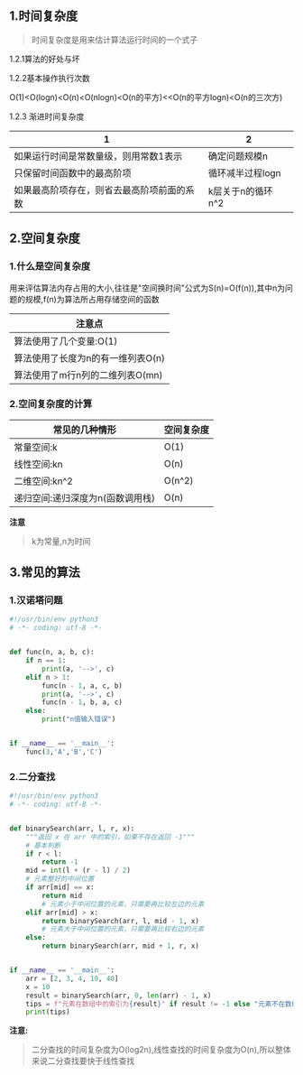 ## 1.时间复杂度

> 时间复杂度是用来估计算法运行时间的一个式子

1.2.1算法的好处与坏

1.2.2基本操作执行次数

​	O(1)<O(logn)<O(n)<O(nlogn)<O(n的平方)<<O(n的平方logn)<O(n的三次方)

1.2.3 渐进时间复杂度

| 1                                          | 2                  |
| ------------------------------------------ | ------------------ |
| 如果运行时间是常数量级，则用常数1表示      | 确定问题规模n      |
| 只保留时间函数中的最高阶项                 | 循环减半过程logn   |
| 如果最高阶项存在，则省去最高阶项前面的系数 | k层关于n的循环 n^2 |

## 2.空间复杂度

###  1.什么是空间复杂度

用来评估算法内存占用的大小,往往是"空间换时间"公式为S(n)=O(f(n)),其中n为问题的规模,f(n)为算法所占用存储空间的函数

| 注意点                            |
| --------------------------------- |
| 算法使用了几个变量:O(1)           |
| 算法使用了长度为n的有一维列表O(n) |
| 算法使用了m行n列的二维列表O(mn)   |

### 2.空间复杂度的计算

| 常见的几种情形                   | 空间复杂度 |
| -------------------------------- | ---------- |
| 常量空间:k                       | O(1)       |
| 线性空间:kn                      | O(n)       |
| 二维空间:kn^2                    | O(n^2)     |
| 递归空间:递归深度为n(函数调用栈) | O(n)       |

**注意**

> k为常量,n为时间

##  3.常见的算法

### 1.汉诺塔问题

```python
#!/usr/bin/env python3
# -*- coding: utf-8 -*-


def func(n, a, b, c):
    if n == 1:
        print(a, '-->', c)
    elif n > 1:
        func(n - 1, a, c, b)
        print(a, '-->', c)
        func(n - 1, b, a, c)
    else:
        print("n值输入错误")


if __name__ == '__main__':
    func(3,'A','B','C')

```



###  2.二分查找

```python
#!/usr/bin/env python3
# -*- coding: utf-8 -*-


def binarySearch(arr, l, r, x):
    """返回 x 在 arr 中的索引，如果不存在返回 -1"""
    # 基本判断
    if r < l:
        return -1
    mid = int(l + (r - l) / 2)
    # 元素整好的中间位置
    if arr[mid] == x:
        return mid
        # 元素小于中间位置的元素，只需要再比较左边的元素
    elif arr[mid] > x:
        return binarySearch(arr, l, mid - 1, x)
        # 元素大于中间位置的元素，只需要再比较右边的元素
    else:
        return binarySearch(arr, mid + 1, r, x)


if __name__ == '__main__':
    arr = [2, 3, 4, 10, 40]
    x = 10
    result = binarySearch(arr, 0, len(arr) - 1, x)
    tips = f"元素在数组中的索引为{result}" if result != -1 else "元素不在数组中"
    print(tips)
```

**注意:**

> 二分查找的时间复杂度为O(log2n),线性查找的时间复杂度为O(n),所以整体来说二分查找要快于线性查找





​      



​        

​        

​       